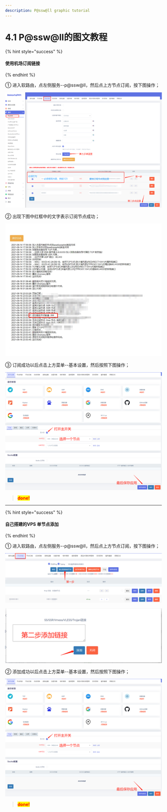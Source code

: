 ```yaml
---
description: P@ssw@ll graphic tutorial
---
```


# 4.1 P@ssw@ll的图文教程

{% hint style="success" %}
#### 使用机场订阅链接
{% endhint %}

① 进入软路由，点左侧服务--p@ssw@ll，然后点上方节点订阅，按下图操作；

![](../.gitbook/assets/科学上网图文1.jpg)

② 出现下图中红框中的文字表示订阅节点成功；

![](../.gitbook/assets/科学上网图文2.jpg)

③ 订阅成功以后点击上方菜单--基本设置，然后按照下图操作；

![](../.gitbook/assets/科学上网图文3.jpg)

> <mark style="color:red;">**done!**</mark>

***

{% hint style="success" %}
#### 自己搭建的VPS 单节点添加
{% endhint %}

① 进入软路由，点左侧服务--p@ssw@ll，然后点上方节点订阅，按下图操作；

![](<../.gitbook/assets/科学上网图文1 (2).jpg>)

![](<../.gitbook/assets/科学上网图文2 (2).jpg>)

② 添加成功以后点击上方菜单--基本设置，然后按照下图操作；

![](<../.gitbook/assets/科学上网图文3 (1).jpg>)

> <mark style="color:red;">**done!**</mark>
